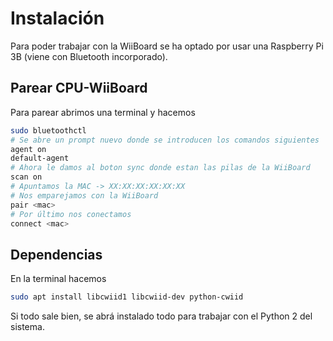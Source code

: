 # Instalación

Para poder trabajar con la WiiBoard se ha optado por usar una Raspberry Pi 3B (viene con Bluetooth incorporado).

## Parear CPU-WiiBoard

Para parear abrimos una terminal y hacemos

```bash
sudo bluetoothctl
# Se abre un prompt nuevo donde se introducen los comandos siguientes
agent on
default-agent
# Ahora le damos al boton sync donde estan las pilas de la WiiBoard
scan on
# Apuntamos la MAC -> XX:XX:XX:XX:XX:XX
# Nos emparejamos con la WiiBoard
pair <mac>
# Por último nos conectamos
connect <mac>
```

## Dependencias

En la terminal hacemos

```bash
sudo apt install libcwiid1 libcwiid-dev python-cwiid
```

Si todo sale bien, se abrá instalado todo para trabajar con el Python 2 del sistema.
